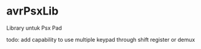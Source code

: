 avrPsxLib
=========

Library untuk Psx Pad

todo:
add capability to use multiple keypad through shift register or demux
